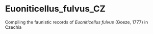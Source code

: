 # Euoniticellus_fulvus_CZ
Compiling the faunistic records of  *Euoniticellus fulvus* (Goeze, 1777) in Czechia
